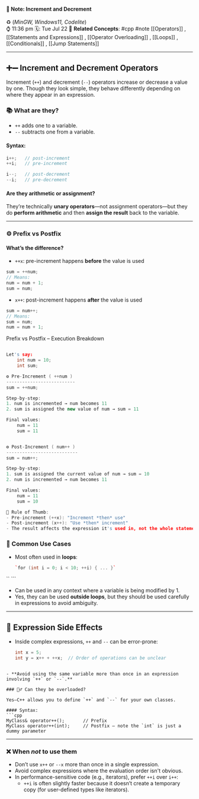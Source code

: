 #### 📝 Note: Increment and Decrement
 ♻️ (*MinGW, Windows11, Codelite*)   
 ⌚ 11:36 pm  🗓️: Tue Jul 22
 🔗 **Related Concepts**: #cpp #note [[Operators]] , [[Statements and Expressions]] , [[Operator Overloading]] , [[Loops]] , [[Conditionals]] , [[Jump Statements]]

___
## ➕➖ Increment and Decrement Operators

Increment (`++`) and decrement (`--`) operators increase or decrease a value by one. Though they look simple, they behave differently depending on where they appear in an expression.

### 📚 What are they?

- `++` adds one to a variable.
- `--` subtracts one from a variable.
#### Syntax:

```cpp
i++;   // post-increment
++i;   // pre-increment

i--;   // post-decrement
--i;   // pre-decrement
```
#### Are they arithmetic or assignment?

They’re technically **unary operators**—not assignment operators—but they do **perform arithmetic** and then **assign the result** back to the variable.

---
### ⚙️ Prefix vs Postfix

#### What’s the difference?
- `++x`: pre-increment happens **before** the value is used

```cpp
sum = ++num;
// Means:
num = num + 1;
sum = num;
```

- `x++`: post-increment happens **after** the value is used

```cpp
sum = num++;
// Means:
sum = num;
num = num + 1;
```



Prefix vs Postfix – Execution Breakdown

```cpp

Let's say:
    int num = 10;
    int sum;

⚙️ Pre-Increment ( ++num )
--------------------------
sum = ++num;

Step-by-step:
1. num is incremented → num becomes 11
2. sum is assigned the new value of num → sum = 11

Final values:
    num = 11
    sum = 11


⚙️ Post-Increment ( num++ )
---------------------------
sum = num++;

Step-by-step:
1. sum is assigned the current value of num → sum = 10
2. num is incremented → num becomes 11

Final values:
    num = 11
    sum = 10

🧠 Rule of Thumb:
- Pre-increment (++x): "Increment *then* use"
- Post-increment (x++): "Use *then* increment"
- The result affects the expression it's used in, not the whole statement.
```

### 🔁 Common Use Cases

- Most often used in **loops**:

    ```cpp
    `for (int i = 0; i < 10; ++i) { ... }`
``  ```  

- Can be used in any context where a variable is being modified by 1.
- Yes, they can be used **outside loops**, but they should be used carefully in expressions to avoid ambiguity.

---
## 🧠 Expression Side Effects

- Inside complex expressions, `++` and `--` can be error-prone:
    ```cpp
    int x = 5;
    int y = x++ + ++x;  // Order of operations can be unclear
```

- **Avoid using the same variable more than once in an expression involving `++` or `--`.**

### 👷‍♂️ Can they be overloaded?

Yes—C++ allows you to define `++` and `--` for your own classes.

#### Syntax:
```cpp
MyClass& operator++();       // Prefix
MyClass operator++(int);     // Postfix — note the `int` is just a dummy parameter
```

---
### ❌ When _not_ to use them

- Don’t use `x++` or `--x` more than once in a single expression.
- Avoid complex expressions where the evaluation order isn't obvious.
- In performance-sensitive code (e.g., iterators), prefer `++i` over `i++`:
    - `++i` is often slightly faster because it doesn’t create a temporary copy (for user-defined types like iterators).
